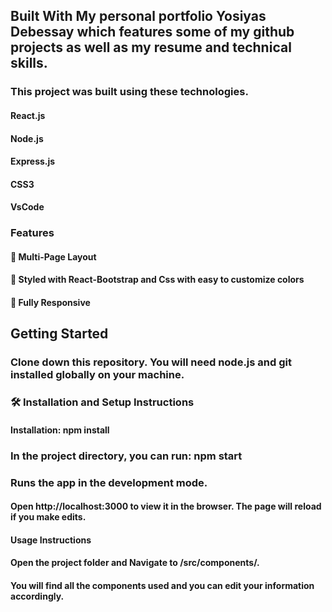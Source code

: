 ## Built With My personal portfolio Yosiyas Debessay which features some of my github projects as well as my resume and technical skills.

### This project was built using these technologies.

#### React.js
#### Node.js
#### Express.js
#### CSS3
#### VsCode


### Features

#### 📖 Multi-Page Layout

#### 🎨 Styled with React-Bootstrap and Css with easy to customize colors

#### 📱 Fully Responsive

## Getting Started
### Clone down this repository. You will need node.js and git installed globally on your machine.

### 🛠 Installation and Setup Instructions
#### Installation: npm install

### In the project directory, you can run: npm start

### Runs the app in the development mode.
#### Open http://localhost:3000 to view it in the browser. The page will reload if you make edits.

#### Usage Instructions
#### Open the project folder and Navigate to /src/components/.
#### You will find all the components used and you can edit your information accordingly.
